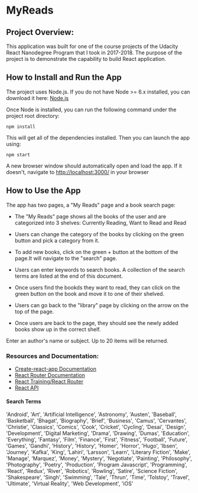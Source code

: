 # MyReads

## Project Overview:

This application was built for one of the course projects of the Udacity React Nanodegree Program that I took in 2017-2018. The purpose of the project is to demonstrate the capability to build React application.

## How to Install and Run the App
The project uses Node.js. If you do not have Node >= 6.x installed, you can download it here: [Node.js](https://nodejs.org/en/)

Once Node is installed, you can run the following command under the project root directory:
```
npm install
```
This will get all of the dependencies installed. Then you can launch the app using:
```
npm start
```

A new browser window should automatically open and load the app.  If it doesn't, navigate to [http://localhost:3000/](http://localhost:3000/) in your browser


## How to Use the App
The app has two pages, a "My Reads" page and a book search page:
* The "My Reads" page shows all the books of the user and are categorized into 3 shelves: Currently Reading, Want to Read and Read
* Users can change the category of the books by clicking on the green button and pick a category from it.

* To add new books, click on the green + button at the bottom of the page.It will navigate to the "search" page.
* Users can enter keywords to search books. A collection of the search terms are listed at the end of this document.
* Once users find the bookds they want to read, they can click on the green button on the book and move it to one of their shelved.
* Users can go back to the "library" page by clicking on the arrow on the top of the page.
* Once users are back to the page, they should see the newly added books show up in the correct shelf.

Enter an author's name or subject. Up to 20 items will be returned.

### Resources and Documentation:
* [Create-react-app Documentation](https://github.com/facebookincubator/create-react-app)
* [React Router Documentation](http://knowbody.github.io/react-router-docs/)
* [React Training/React Router](https://reacttraining.com/react-router/web/api/BrowserRouter)
* [React API](https://facebook.github.io/react/docs/react-api.html)

#### Search Terms
'Android', 'Art', 'Artificial Intelligence', 'Astronomy', 'Austen', 'Baseball', 'Basketball', 'Bhagat', 'Biography', 'Brief', 'Business', 'Camus', 'Cervantes', 'Christie', 'Classics', 'Comics', 'Cook', 'Cricket', 'Cycling', 'Desai', 'Design', 'Development', 'Digital Marketing', 'Drama', 'Drawing', 'Dumas', 'Education', 'Everything', 'Fantasy', 'Film', 'Finance', 'First', 'Fitness', 'Football', 'Future', 'Games', 'Gandhi', 'History', 'History', 'Homer', 'Horror', 'Hugo', 'Ibsen', 'Journey', 'Kafka', 'King', 'Lahiri', 'Larsson', 'Learn', 'Literary Fiction', 'Make', 'Manage', 'Marquez', 'Money', 'Mystery', 'Negotiate', 'Painting', 'Philosophy', 'Photography', 'Poetry', 'Production', 'Program Javascript', 'Programming', 'React', 'Redux', 'River', 'Robotics', 'Rowling', 'Satire', 'Science Fiction', 'Shakespeare', 'Singh', 'Swimming', 'Tale', 'Thrun', 'Time', 'Tolstoy', 'Travel', 'Ultimate', 'Virtual Reality', 'Web Development', 'iOS'


